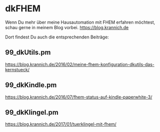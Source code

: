 # dkFHEM

Wenn Du mehr über meine Hausautomation mit FHEM erfahren möchtest, schau gerne in meinem Blog vorbei.
https://blog.krannich.de

Dort findest Du auch die entsprechenden Beiträge:

## 99_dkUtils.pm
https://blog.krannich.de/2016/02/meine-fhem-konfiguration-dkutils-das-kernstueck/


## 99_dkKindle.pm
https://blog.krannich.de/2016/07/fhem-status-auf-kindle-paperwhite-3/

## 99_dkKlingel.pm
https://blog.krannich.de/2017/01/tuerklingel-mit-fhem/
